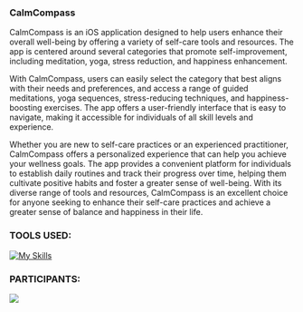 ### CalmCompass
CalmCompass is an iOS application designed to help users enhance their overall well-being by offering a variety of self-care tools and resources. The app is centered around several categories that promote self-improvement, including meditation, yoga, stress reduction, and happiness enhancement.

With CalmCompass, users can easily select the category that best aligns with their needs and preferences, and access a range of guided meditations, yoga sequences, stress-reducing techniques, and happiness-boosting exercises. The app offers a user-friendly interface that is easy to navigate, making it accessible for individuals of all skill levels and experience.

Whether you are new to self-care practices or an experienced practitioner, CalmCompass offers a personalized experience that can help you achieve your wellness goals. The app provides a convenient platform for individuals to establish daily routines and track their progress over time, helping them cultivate positive habits and foster a greater sense of well-being. With its diverse range of tools and resources, CalmCompass is an excellent choice for anyone seeking to enhance their self-care practices and achieve a greater sense of balance and happiness in their life.



### TOOLS USED:
[![My Skills](https://skillicons.dev/icons?i=swift)](https://skillicons.dev)

### PARTICIPANTS:
<a href="https://github.com/friddler/CalmCompass/graphs/contributors">
  <img src="https://contrib.rocks/image?repo=friddler/CalmCompass" />
</a>
